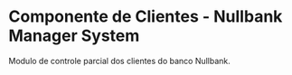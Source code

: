 # Componente de Clientes - Nullbank Manager System

Modulo de controle parcial dos clientes do banco Nullbank.
